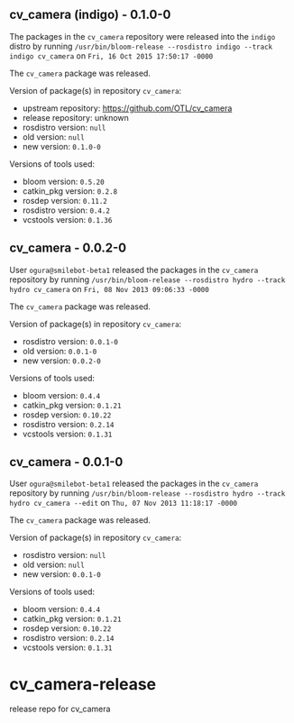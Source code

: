 ## cv_camera (indigo) - 0.1.0-0

The packages in the `cv_camera` repository were released into the `indigo` distro by running `/usr/bin/bloom-release --rosdistro indigo --track indigo cv_camera` on `Fri, 16 Oct 2015 17:50:17 -0000`

The `cv_camera` package was released.

Version of package(s) in repository `cv_camera`:
- upstream repository: https://github.com/OTL/cv_camera
- release repository: unknown
- rosdistro version: `null`
- old version: `null`
- new version: `0.1.0-0`

Versions of tools used:
- bloom version: `0.5.20`
- catkin_pkg version: `0.2.8`
- rosdep version: `0.11.2`
- rosdistro version: `0.4.2`
- vcstools version: `0.1.36`


## cv_camera - 0.0.2-0

User `ogura@smilebot-beta1` released the packages in the `cv_camera` repository by running `/usr/bin/bloom-release --rosdistro hydro --track hydro cv_camera` on `Fri, 08 Nov 2013 09:06:33 -0000`

The `cv_camera` package was released.

Version of package(s) in repository `cv_camera`:
- rosdistro version: `0.0.1-0`
- old version: `0.0.1-0`
- new version: `0.0.2-0`

Versions of tools used:
- bloom version: `0.4.4`
- catkin_pkg version: `0.1.21`
- rosdep version: `0.10.22`
- rosdistro version: `0.2.14`
- vcstools version: `0.1.31`


## cv_camera - 0.0.1-0

User `ogura@smilebot-beta1` released the packages in the `cv_camera` repository by running `/usr/bin/bloom-release --rosdistro hydro --track hydro cv_camera --edit` on `Thu, 07 Nov 2013 11:18:17 -0000`

The `cv_camera` package was released.

Version of package(s) in repository `cv_camera`:
- rosdistro version: `null`
- old version: `null`
- new version: `0.0.1-0`

Versions of tools used:
- bloom version: `0.4.4`
- catkin_pkg version: `0.1.21`
- rosdep version: `0.10.22`
- rosdistro version: `0.2.14`
- vcstools version: `0.1.31`


cv_camera-release
=================

release repo for cv_camera
